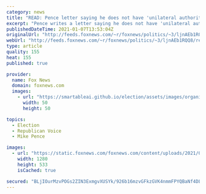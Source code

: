 ```yaml
---
category: news
title: "READ: Pence letter saying he does not have 'unilateral authority' to reject electoral votes"
excerpt: "Pence writes a letter saying he does not have 'unilateral authority' to reject electoral votes"
publishedDateTime: 2021-01-07T13:53:04Z
originalUrl: "http://feeds.foxnews.com/~r/foxnews/politics/~3/ljnAEb1RQQ8/read-pence-letter-unilateral-authority-to-reject-electoral-votes"
webUrl: "http://feeds.foxnews.com/~r/foxnews/politics/~3/ljnAEb1RQQ8/read-pence-letter-unilateral-authority-to-reject-electoral-votes"
type: article
quality: 155
heat: 155
published: true

provider:
  name: Fox News
  domain: foxnews.com
  images:
    - url: "https://smartableai.github.io/election/assets/images/organizations/foxnews.com-50x50.jpg"
      width: 50
      height: 50

topics:
  - Election
  - Republican Voice
  - Mike Pence

images:
  - url: "https://static.foxnews.com/foxnews.com/content/uploads/2021/01/Pence-bt2.jpg"
    width: 1280
    height: 533
    isCached: true

secured: "BLjIOurMzvPOGs2ZIN3ExmgvXUSYk/926b16mzvGFkzGVK4nmmFPYQBaNf4DLJnATjQ41IScWTNatcSbUL0CkYtTBSpt33KKRn8qAm+UAtp7HvxCY+ioZFcOVXNmwJY+4JTp9lrFLbi4ZMVKcPyWtMgofIULRkqOkshFPTY9HAkrkyN59cYyCIzsq22/Pf8X7spYrRCrt/xbTJAEvXv44SeqEr4VM5fCr55G/mjm9uJXpPOXy4uEZLjG4qIAqHcK6nNBs6/TwhFN+FfCiQVXEedRIfUC3vXRGXqJwab1uSPQJixpYlLHLsAXZzk5aUa3V82OCW874+oTV0sriRHBCbAM8+2uK1CIX/GI+wSk5Ik=;lNyAzrLCgBPfgUIXsBIdOw=="
---
```


